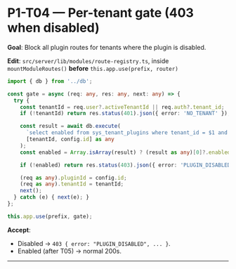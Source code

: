 # P1-T04 — Per-tenant gate (403 when disabled)

**Goal**: Block all plugin routes for tenants where the plugin is disabled.

**Edit**: `src/server/lib/modules/route-registry.ts`, inside `mountModuleRoutes()` **before** `this.app.use(prefix, router)`
```ts
import { db } from '../db';

const gate = async (req: any, res: any, next: any) => {
  try {
    const tenantId = req.user?.activeTenantId || req.auth?.tenant_id;
    if (!tenantId) return res.status(401).json({ error: 'NO_TENANT' });

    const result = await db.execute(
      `select enabled from sys_tenant_plugins where tenant_id = $1 and plugin_id = $2`,
      [tenantId, config.id] as any
    );
    const enabled = Array.isArray(result) ? (result as any)[0]?.enabled : (result as any).rows?.[0]?.enabled;

    if (!enabled) return res.status(403).json({ error: 'PLUGIN_DISABLED', pluginId: config.id, tenantId });

    (req as any).pluginId = config.id;
    (req as any).tenantId = tenantId;
    next();
  } catch (e) { next(e); }
};

this.app.use(prefix, gate);
```

**Accept**:
- Disabled → `403 { error: "PLUGIN_DISABLED", ... }`.
- Enabled (after T05) → normal 200s.

---
